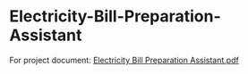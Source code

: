 # Electricity-Bill-Preparation-Assistant
For project document:
[Electricity Bill Preparation Assistant.pdf](https://github.com/user-attachments/files/17544309/Electricity.Bill.Preparation.Assistant.pdf)

